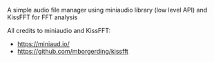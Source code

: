 A simple audio file manager using miniaudio library (low level API) and KissFFT for FFT analysis

All credits to miniaudio and KissFFT:

- https://miniaud.io/
- https://github.com/mborgerding/kissfft
